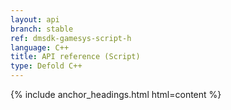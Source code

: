 ```yaml
---
layout: api
branch: stable
ref: dmsdk-gamesys-script-h
language: C++
title: API reference (Script)
type: Defold C++
---
```

{% include anchor_headings.html html=content %}